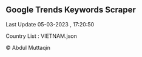 

## Google Trends Keywords Scraper 
 
Last Update 05-03-2023 , 17:20:50

Country List :
VIETNAM.json



© Abdul Muttaqin 
